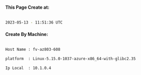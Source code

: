 
   
#### This Page Create at:

```bash

2023-05-13 - 11:51:36 UTC

```

#### Create By Machine:

```bash

Host Name : fv-az803-608

platform  : Linux-5.15.0-1037-azure-x86_64-with-glibc2.35

Ip Local  : 10.1.0.4

```

